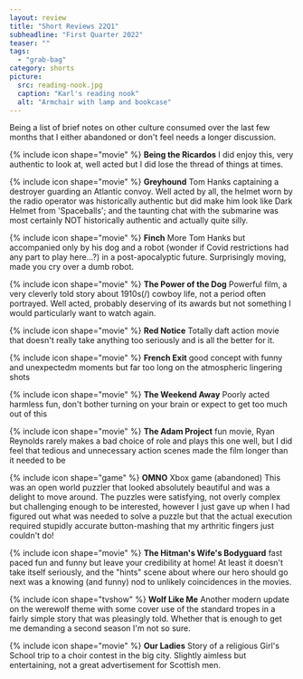 ```yaml
---
layout: review
title: "Short Reviews 22Q1"
subheadline: "First Quarter 2022"
teaser: ""
tags:
  - "grab-bag"
category: shorts
picture:
  src: reading-nook.jpg
  caption: "Karl's reading nook"
  alt: "Armchair with lamp and bookcase"
---
```


Being a list of brief notes on other culture consumed over the last few months that I either abandoned or don't feel needs a longer discussion.

{% include icon shape="movie" %} **Being the Ricardos** I did enjoy this, very authentic to look at, well acted but I did lose the thread of things at times.

{% include icon shape="movie" %} **Greyhound** Tom Hanks captaining a destroyer guarding an Atlantic convoy. Well acted by all, the
helmet worn by the radio operator was historically authentic but did make him look like Dark Helmet from
'Spaceballs'; and the taunting chat with the submarine was most certainly NOT historically authentic and
actually quite silly.

{% include icon shape="movie" %} **Finch** More Tom Hanks but accompanied only by his dog and a robot (wonder if Covid restrictions had
any part to play here...?) in a post-apocalyptic future. Surprisingly moving, made you cry over a
dumb robot.

{% include icon shape="movie" %} **The Power of the Dog** Powerful film, a very cleverly told story about 1910s(/) cowboy life, not a period
often portrayed. Well acted, probably deserving of its awards but not something I would particularly want
to watch again.

{% include icon shape="movie" %} **Red Notice** Totally daft action movie that doesn't really take anything too seriously and is all the
better for it.

{% include icon shape="movie" %} **French Exit** good concept with funny and unexpectedm moments but far too long on the atmospheric lingering shots

{% include icon shape="movie" %} **The Weekend Away** Poorly acted harmless fun, don't bother turning on your brain or expect to get too much out of this

{% include icon shape="movie" %} **The Adam Project** fun movie, Ryan Reynolds rarely makes a bad choice of role
and plays this one well, but I did feel that tedious and unnecessary action scenes made the film longer than it needed to be

{% include icon shape="game" %} **OMNO** Xbox game (abandoned) This was an open world puzzler that looked absolutely beautiful and was a delight
to move around. The puzzles were satisfying, not overly complex but challenging enough to be interested, however I just gave  up when I had 
figured out what was needed to solve a puzzle but that the actual execution required stupidly accurate button-mashing that my arthritic fingers just couldn't do!

{% include icon shape="movie" %} **The Hitman's Wife's Bodyguard** fast paced fun and funny but leave your credibility at home! At least it doesn't take
itself seriously, and the "hints" scene about where our hero should go next was a knowing (and funny) nod to unlikely coincidences in the movies.

{% include icon shape="tvshow" %} **Wolf Like Me** Another modern update on the werewolf theme with some cover use of the standard tropes in a 
fairly simple story that was pleasingly told. Whether that is enough to get me demanding a second season I'm not so sure.

{% include icon shape="movie" %} **Our Ladies** Story of a religious Girl's School trip to a choir contest in the big city.
Slightly aimless but entertaining, not a great advertisement for Scottish men.
